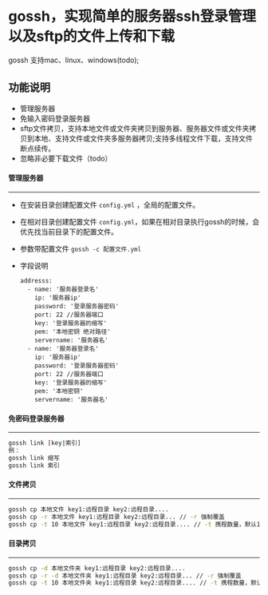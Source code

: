 # gossh，实现简单的服务器ssh登录管理以及sftp的文件上传和下载


gossh 支持mac、linux、windows(todo);

## 功能说明


*   管理服务器
*   免输入密码登录服务器
*   sftp文件拷贝，支持本地文件或文件夹拷贝到服务器、服务器文件或文件夹拷贝到本地、支持文件或文件夹多服务器拷贝;支持多线程文件下载，支持文件断点续传。
*   忽略非必要下载文件（todo）

#### 管理服务器

***

*   在安装目录创建配置文件 `config.yml` ，全局的配置文件。
*   在相对目录创建配置文件 `config.yml`，如果在相对目录执行gossh的时候，会优先找当前目录下的配置文件。
*   参数带配置文件 `gossh -c 配置文件.yml`&#x20;
*   字段说明

        addresss:
          - name: '服务器登录名'
            ip: '服务器ip'
            password: '登录服务器密码'
            port: 22 //服务器端口
            key: '登录服务器的缩写'
            pem: '本地密钥 绝对路径'
            servername: '服务器名'
          - name: '服务器登录名'
            ip: '服务器ip'
            password: '登录服务器密码'
            port: 22 //服务器端口
            key: '登录服务器的缩写'
            pem: '本地密钥'
            servername: '服务器名'

#### 免密码登录服务器

***

```bash
gossh link [key|索引]
例：
gossh link 缩写
gossh link 索引
```

#### 文件拷贝

***

```bash
gossh cp 本地文件 key1:远程目录 key2:远程目录....
gossh cp -r 本地文件 key1:远程目录 key2:远程目录... // -r 强制覆盖
gossh cp -t 10 本地文件 key1:远程目录 key2:远程目录.... // -t 携程数量，默认10个携程
```

#### 目录拷贝

***

```bash
gossh cp -d 本地文件夹 key1:远程目录 key2:远程目录....
gossh cp -r -d 本地文件夹 key1:远程目录 key2:远程目录... // -r 强制覆盖
gossh cp -t 10 本地文件夹 key1:远程目录 key2:远程目录.... // -t 携程数量，默认10个携程
```

